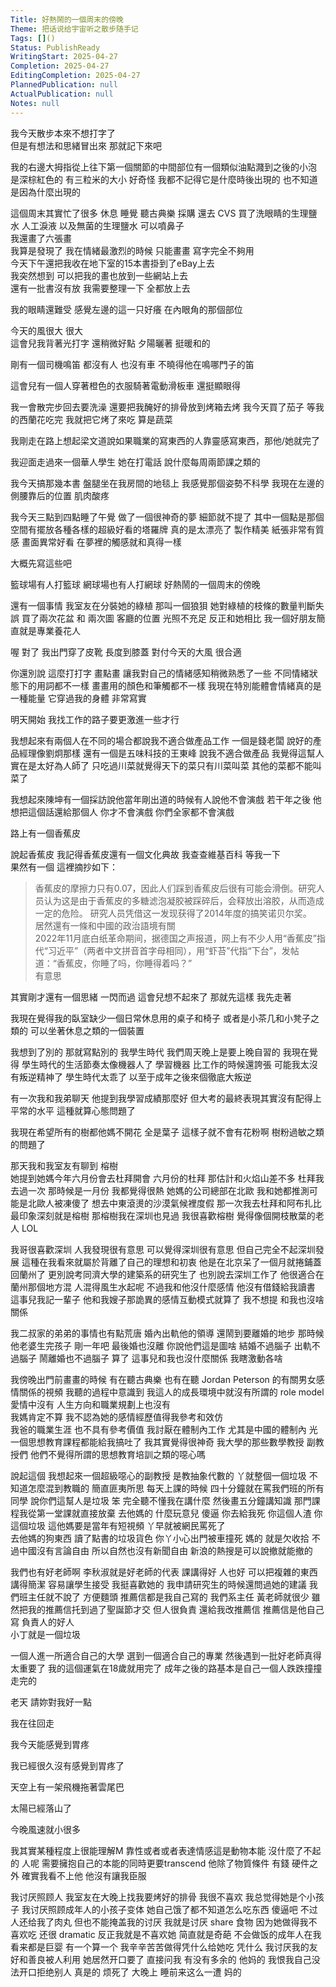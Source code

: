 ```yaml
---  
Title: 好熱鬧的一個周末的傍晚  
Theme: 把话说给宇宙听之散步随手记  
Tags: []()  
Status: PublishReady  
WritingStart: 2025-04-27  
Completion: 2025-04-27  
EditingCompletion: 2025-04-27  
PlannedPublication: null  
ActualPublication: null  
Notes: null  
---  
```

  
我今天散步本來不想打字了  
但是有想法和思緒冒出來 那就記下來吧  
  
我的右邊大拇指從上往下第一個關節的中間部位有一個類似油點濺到之後的小泡 是深棕紅色的 有三粒米的大小 好奇怪 我都不記得它是什麼時後出現的 也不知道是因為什麼出現的  
  
這個周末其實忙了很多 休息 睡覺 聽古典樂 採購 還去 CVS 買了洗眼睛的生理鹽水 人工淚液 以及無菌的生理鹽水 可以噴鼻子   
我還畫了六張畫   
我算是發現了 我在情緒最激烈的時候 只能畫畫 寫字完全不夠用   
今天下午還把我收在地下室的15本書掛到了eBay上去   
我突然想到 可以把我的畫也放到一些網站上去   
還有一批書沒有放 我需要整理一下 全都放上去  
  
我的眼睛還難受 感覺左邊的這一只好癢 在內眼角的那個部位  
  
今天的風很大 很大   
這會兒我背著光打字 還稍微好點 夕陽曬著 挺暖和的  
  
剛有一個司機鳴笛 都沒有人 也沒有車 不曉得他在鳴哪門子的笛  
  
這會兒有一個人穿著橙色的衣服騎著電動滑板車 還挺顯眼得   
  
我一會散完步回去要洗澡 還要把我醃好的排骨放到烤箱去烤 我今天買了茄子 等我的西蘭花吃完 我就把它烤了來吃 算是蔬菜   
  
我剛走在路上想起梁文道說如果職業的寫東西的人靠靈感寫東西，那他/她就完了  
  
我迎面走過來一個華人學生 她在打電話 說什麼每周兩節課之類的   
  
我今天搞那幾本書 盤腿坐在我房間的地毯上 我感覺那個姿勢不科學 我現在左邊的側腰靠后的位置 肌肉酸疼  
  
我今天三點到四點睡了午覺 做了一個很神奇的夢 細節就不提了 其中一個點是那個空間有擺放各種各樣的超級好看的塔羅牌 真的是太漂亮了 製作精美 紙張非常有質感 畫面異常好看 在夢裡的觸感就和真得一樣  
  
大概先寫這些吧  
  
籃球場有人打籃球 網球場也有人打網球 好熱鬧的一個周末的傍晚  
  
還有一個事情 我室友在分裝她的綠植 那叫一個狼狽 她對綠植的枝條的數量判斷失誤 買了兩次花盆 和 兩次圖 客廳的位置 光照不充足 反正和她相比 我一個好朋友簡直就是專業養花人   
  
喔 對了 我出門穿了皮靴 長度到膝蓋 對付今天的大風 很合適  
  
你還別說 這麼打打字 畫點畫 讓我對自己的情緒感知稍微熟悉了一些 不同情緒狀態下的用詞都不一樣 畫畫用的顏色和筆觸都不一樣 我現在特別能體會情緒真的是一種能量 它穿過我的身體 非常寫實  
  
明天開始 我找工作的路子要更激進一些才行   
  
我想起來有兩個人在不同的場合都說我不適合做產品工作 一個是錢老闆 說好的產品經理像劉炯那樣 還有一個是五味科技的王東峰 說我不適合做產品 我覺得這幫人實在是太好為人師了 只吃過川菜就覺得天下的菜只有川菜叫菜 其他的菜都不能叫菜了  
  
我想起來陳坤有一個採訪說他當年剛出道的時候有人說他不會演戲 若干年之後 他想把這個話還給那個人 你才不會演戲 你們全家都不會演戲   
  
路上有一個香蕉皮   
  
說起香蕉皮 我記得香蕉皮還有一個文化典故 我查查維基百科 等我一下  
果然有一個 這裡摘抄如下：  
> 香蕉皮的摩擦力只有0.07，因此人们踩到香蕉皮后很有可能会滑倒。研究人员认为这是由于香蕉皮的多糖滤泡凝胶被踩碎后，会释放出溶胶，从而造成一定的危险。 研究人员凭借这一发现获得了2014年度的搞笑诺贝尔奖。  
居然還有一條和中國的政治語境有關  
> 2022年11月底白纸革命期间，据德国之声报道，网上有不少人用“香蕉皮”指代“习近平”（两者中文拼音首字母相同），用“虾苔”代指“下台”，发帖道：“香蕉皮，你睡了吗，你睡得着吗？”  
有意思  
  
其實剛才還有一個思緒 一閃而過 這會兒想不起來了 那就先這樣 我先走著  
  
我現在覺得我的臥室缺少一個日常休息用的桌子和椅子 或者是小茶几和小凳子之類的 可以坐著休息之類的一個裝置  
  
我想到了別的 那就寫點別的 我學生時代 我們周天晚上是要上晚自習的 我現在覺得 學生時代的生活節奏太像機器人了 學習機器 比工作的時候還誇張 可能我太沒有叛逆精神了 學生時代太乖了 以至于成年之後來個徹底大叛逆  
  
有一次我和我弟聊天 他提到我學習成績那麼好 但大考的最終表現其實沒有配得上平常的水平 這種就算心態問題了  
  
我現在希望所有的樹都他媽不開花 全是葉子 這樣子就不會有花粉啊 樹粉過敏之類的問題了  
  
那天我和我室友有聊到 榕樹  
她提到她媽今年六月份會去杜拜開會 六月份的杜拜 那估計和火焰山差不多 杜拜我去過一次 那時候是一月份 我都覺得很熱 她媽的公司總部在北歐 我和她都推測可能是北歐人被凍傻了 想去中東滾燙的沙漠氣候裡度假 那一次我去杜拜和阿布扎比 最印象深刻就是榕樹 那榕樹我在深圳也見過 我很喜歡榕樹 覺得像個開枝散葉的老人 LOL   
  
我哥很喜歡深圳 人我發現很有意思 可以覺得深圳很有意思 但自己完全不起深圳發展 這種在我看來就屬於背離了自己的理想和初衷 他是在北京呆了一個月就捲鋪蓋回蘭州了 更別說考同濟大學的建築系的研究生了 也別說去深圳工作了 他很適合在蘭州那個地方混 人混得風生水起呢 不過我和他沒什麼感情 他沒有借錢給我讀書 這事兒我記一輩子 他和我嫂子那詭異的感情互動模式就算了 我不想提 和我也沒啥關係   
  
我二叔家的弟弟的事情也有點荒唐 婚內出軌他的領導 還鬧到要離婚的地步 那時候他老婆生完孩子 剛一年吧 最後婚也沒離 你說他們這是圖啥 結婚不過腦子 出軌不過腦子 鬧離婚也不過腦子 算了 這事兒和我也沒什麼關係 我瞎激動各啥  
  
我傍晚出門前畫畫的時候 有在聽古典樂 也有在聽 Jordan Peterson 的有關男女感情關係的視頻 我聽的過程中意識到 我這人的成長環境中就沒有所謂的 role model 愛情中沒有 人生方向和職業規劃上也沒有  
我媽肯定不算 我不認為她的感情經歷值得我參考和效仿  
我爸的職業生涯 也不具有參考價值 我討厭在體制內工作 尤其是中國的體制內 光一個思想教育課程都能給我搞吐了 我其實覺得很神奇 我大學的那些數學教授 副教授們 他們不覺得所謂的思想教育培訓之類的噁心嗎   
  
說起這個 我想起來一個超級噁心的副教授 是教抽象代數的 丫就整個一個垃圾 不知道怎麼混到教職的 簡直匪夷所思 每天上課的時候 四十分鐘就在罵我們班的所有同學 說你們這幫人是垃圾 笨 完全聽不懂我在講什麼 然後畫五分鐘講知識 那門課程我從第一堂課就直接放棄 去他媽的 什麼玩意兒 傻逼 你去給我死 你這個人渣 你這個垃圾 這他媽要是當年有短視頻 丫早就被網民罵死了  
去他媽的狗東西 讀了點書的垃圾貨色 你丫小心出門被車撞死 媽的 就是欠收拾 不過中國沒有言論自由 所以自然也沒有新聞自由 新浪的熱搜是可以說撤就能撤的  
  
我們也有好老師啊 李秋淑就是好老師的代表 課講得好 人也好 可以把複雜的東西講得簡潔 容易讓學生接受 我挺喜歡她的 我申請研究生的時候還問過她的建議 我們班主任就不說了 方便麵頭 推薦信都是我自己寫的 我們系主任 黃老師就很少 雖然把我的推薦信托到過了聖誕節才交 但人很負責 還給我改推薦信 推薦信是他自己寫 負責人的好人  
小丁就是一個垃圾  
  
一個人進一所適合自己的大學 選到一個適合自己的專業 然後遇到一批好老師真得太重要了 我的這個運氣在18歲就用完了 成年之後的路基本是自己一個人跌跌撞撞走完的   
  
老天 請妳對我好一點  
  
我在往回走   
  
我今天能感覺到胃疼  
  
我已經很久沒有感覺到胃疼了  
  
天空上有一架飛機拖著雲尾巴  
  
太陽已經落山了  
  
今晚風速就小很多  
  
我其實某種程度上很能理解M 靠性或者或者表達情感這是動物本能 沒什麼了不起的 人呢 需要擁抱自己的本能的同時更要transcend 他除了物質條件 有錢 硬件之外 確實我看不上他 他沒有讓我臣服   
  
我讨厌照顾人 我室友在大晚上找我要烤好的排骨 我很不喜欢 我总觉得她是个小孩子 我讨厌照顾成年人的小孩子变体 她自己饿了都不知道怎么吃东西 傻逼吧 不过人还给我了肉丸 但也不能掩盖我的讨厌 我就是讨厌   share 食物 因为她做得我不喜欢吃 还很 dramatic 反正我就是不喜欢她 简直就是奇葩 不会做饭的成年人在我看来都是巨婴 有一个算一个 我辛辛苦苦做得凭什么给她吃 凭什么 我讨厌我的友好和善良被人利用 她居然开口要了 直接问我 有没有多余的  他妈的 我恨我自己没法开口拒绝别人 真是的 烦死了 大晚上 睡前来这么一遭 妈的   
  